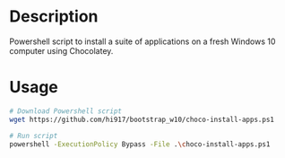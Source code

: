 # Description
Powershell script to install a suite of applications on a fresh Windows 10 computer using Chocolatey.

# Usage
```sh
# Download Powershell script
wget https://github.com/hi917/bootstrap_w10/choco-install-apps.ps1

# Run script
powershell -ExecutionPolicy Bypass -File .\choco-install-apps.ps1
```
